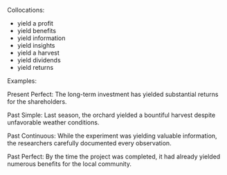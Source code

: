 
Collocations:
- yield a profit
- yield benefits
- yield information
- yield insights
- yield a harvest
- yield dividends
- yield returns

Examples:

Present Perfect: The long-term investment has yielded substantial returns for the shareholders.

Past Simple: Last season, the orchard yielded a bountiful harvest despite unfavorable weather conditions.

Past Continuous: While the experiment was yielding valuable information, the researchers carefully documented every observation.

Past Perfect: By the time the project was completed, it had already yielded numerous benefits for the local community.